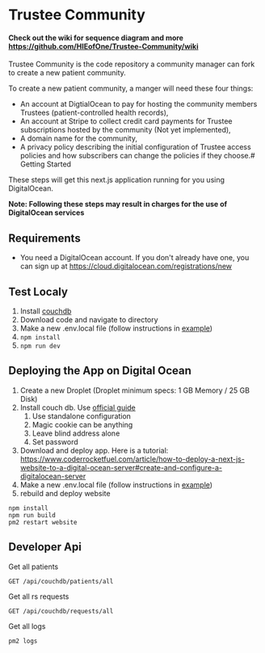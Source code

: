 # Trustee Community

#### Check out the wiki for sequence diagram and more https://github.com/HIEofOne/Trustee-Community/wiki 

Trustee Community is the code repository a community manager can fork to create a new patient community.

To create a new patient community, a manger will need these four things:
- An account at DigtialOcean to pay for hosting the community members Trustees (patient-controlled health records),
- An account at Stripe to collect credit card payments for Trustee subscriptions hosted by the community (Not yet implemented),
- A domain name for the community,
- A privacy policy describing the initial configuration of Trustee access policies and how subscribers can change the policies if they choose.# Getting Started

These steps will get this next.js application running for you using DigitalOcean.

**Note: Following these steps may result in charges for the use of DigitalOcean services**

## Requirements

* You need a DigitalOcean account. If you don't already have one, you can sign up at https://cloud.digitalocean.com/registrations/new

## Test Localy
1. Install [couchdb]([url](https://couchdb.apache.org/))
2. Download code and navigate to directory
3. Make a new .env.local file (follow instructions in [example](env_setup.md))
4. `npm install`
5. `npm run dev`

    
## Deploying the App on Digital Ocean

1. Create a new Droplet (Droplet minimum specs: 1 GB Memory / 25 GB Disk)
2. Install couch db. Use [official guide]([url](https://docs.couchdb.org/en/3.2.2-docs/install/unix.html))
    1. Use standalone configuration
    2. Magic cookie can be anything
    3. Leave blind address alone
    4. Set password
3. Download and deploy app. Here is a tutorial: https://www.coderrocketfuel.com/article/how-to-deploy-a-next-js-website-to-a-digital-ocean-server#create-and-configure-a-digitalocean-server
4. Make a new .env.local file (follow instructions in [example](env_setup.md))
5. rebuild and deploy website
```
npm install
npm run build
pm2 restart website
```

## Developer Api

Get all patients

`GET /api/couchdb/patients/all`

Get all rs requests

`GET /api/couchdb/requests/all`

Get all logs 

`pm2 logs`

